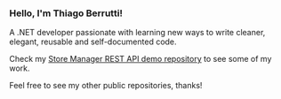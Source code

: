 ### Hello, I'm Thiago Berrutti!

A .NET developer passionate with learning new ways to write cleaner, elegant, reusable and self-documented code. 

Check my [Store Manager REST API demo repository](https://github.com/ThiagoBerrutti/store-manager) to see some of my work.

Feel free to see my other public repositories, thanks!




<!--
**ThiagoBerrutti/ThiagoBerrutti** is a ✨ _special_ ✨ repository because its `README.md` (this file) appears on your GitHub profile.

Here are some ideas to get you started:

- 🔭 I’m currently working on ...
- 🌱 I’m currently learning ...
- 👯 I’m looking to collaborate on ...
- 🤔 I’m looking for help with ...
- 💬 Ask me about ...
- 📫 How to reach me: ...
- 😄 Pronouns: ...
- ⚡ Fun fact: ...
-->
